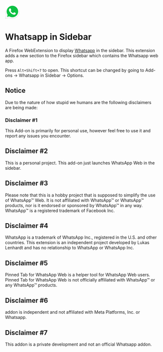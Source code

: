 ![image](/icons/48x48.png)

# Whatsapp in Sidebar

A Firefox WebExtension to display [Whatsapp](https://web.whatsapp.com/) in the sidebar. This extension adds a new section to the Firefox sidebar which contains the Whatsapp web app.

Press `Alt+Shift+7` to open. This shortcut can be changed by going to Add-ons -> Whatsapp in Sidebar -> Options.

## Notice

Due to the nature of how stupid we humans are the following disclaimers are being made:

### Disclaimer #1

This Add-on is primarily for personal use, however feel free to use it and report any issues you encounter.

## Disclaimer #2

This is a personal project. This add-on just launches WhatsApp Web in the sidebar.

## Disclaimer #3

Please note that this is a hobby project that is supposed to simplify the use of WhatsApp™ Web. It is not affiliated with WhatsApp™ or WhatsApp™ products, nor is it endorsed or sponsored by WhatsApp™ in any way. WhatsApp™ is a registered trademark of Facebook Inc.

## Disclaimer #4

WhatsApp is a trademark of WhatsApp Inc., registered in the U.S. and other countries. This extension is an independent project developed by Lukas Lenhardt and has no relationship to WhatsApp or WhatsApp Inc.

## Disclaimer #5

Pinned Tab for WhatsApp Web is a helper tool for WhatsApp Web users. Pinned Tab for WhatsApp Web is not officially affiliated with WhatsApp™ or any WhatsApp™ products.

## Disclaimer #6

addon is independent and not affiliated with Meta Platforms, Inc. or Whatsapp.

## Disclaimer #7

This addon is a private development and not an official Whatsapp addon.
